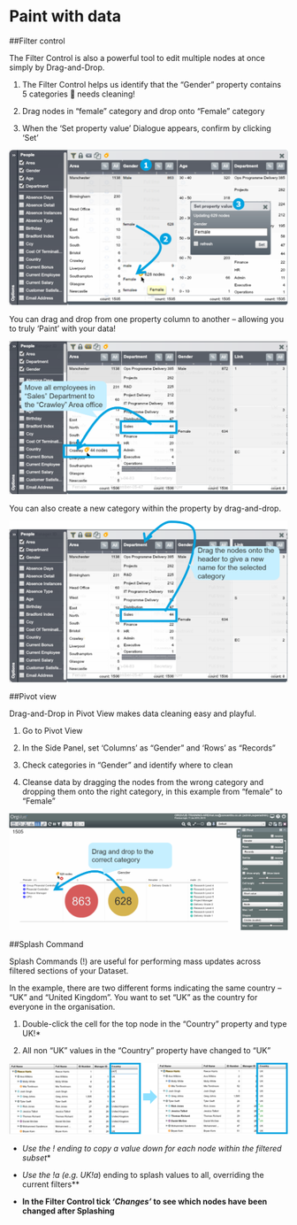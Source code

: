 # Paint with data

##Filter control

The Filter Control is also a powerful tool to edit multiple nodes at once simply by Drag-and-Drop.

1) The Filter Control helps us identify that the “Gender” property contains 5 categories  needs cleaning!

2) Drag nodes in “female” category and drop onto “Female” category

3) When the ‘Set property value’ Dialogue appears, confirm by clicking ‘Set’

![](4-008filtercontrol.png)

You can drag and drop from one property column to another – allowing you to truly ‘Paint’ with your data!

![](4-009filtercontrol2.png)

You can also create a new category within the property by drag-and-drop. 

![](4-010filtercontrol3.png)

##Pivot view

Drag-and-Drop in Pivot View makes data cleaning easy and playful.

1) Go to Pivot View

2) In the Side Panel, set ‘Columns’ as “Gender” and ‘Rows’ as “Records”

3) Check categories in “Gender” and identify where to clean

4) Cleanse data by dragging the nodes from the wrong category and dropping them onto the right category, in this example from “female” to “Female”

![](4-011.pivotview.png)

##Splash Command

Splash Commands (!) are useful for performing mass updates across filtered sections of your Dataset. 

In the example, there are two different forms indicating the same country – “UK” and “United Kingdom”. You want to set “UK” as the country for everyone in the organisation. 

1) Double-click the cell for the top node in the “Country” property and type UK!*

2) All non “UK” values in the “Country” property have changed to “UK”

![](4-012.splashcommand.png)

* **Use the !* ending to copy a value down for each node within the filtered subset**

* **Use the !a* (e.g. UK!a*) ending to splash values to all, overriding the current filters**

* **In the Filter Control tick *‘Changes’*  to see which nodes have been changed after Splashing**
